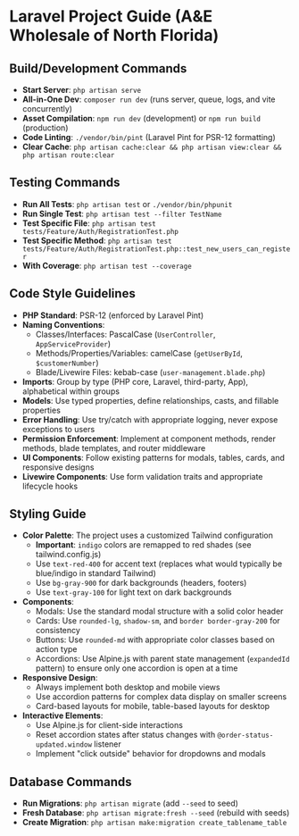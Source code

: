 # Laravel Project Guide (A&E Wholesale of North Florida)

## Build/Development Commands
- **Start Server**: `php artisan serve`
- **All-in-One Dev**: `composer run dev` (runs server, queue, logs, and vite concurrently)
- **Asset Compilation**: `npm run dev` (development) or `npm run build` (production)
- **Code Linting**: `./vendor/bin/pint` (Laravel Pint for PSR-12 formatting)
- **Clear Cache**: `php artisan cache:clear && php artisan view:clear && php artisan route:clear`

## Testing Commands
- **Run All Tests**: `php artisan test` or `./vendor/bin/phpunit`
- **Run Single Test**: `php artisan test --filter TestName`
- **Test Specific File**: `php artisan test tests/Feature/Auth/RegistrationTest.php`
- **Test Specific Method**: `php artisan test tests/Feature/Auth/RegistrationTest.php::test_new_users_can_register`
- **With Coverage**: `php artisan test --coverage`

## Code Style Guidelines
- **PHP Standard**: PSR-12 (enforced by Laravel Pint)
- **Naming Conventions**:
  - Classes/Interfaces: PascalCase (`UserController`, `AppServiceProvider`)
  - Methods/Properties/Variables: camelCase (`getUserById`, `$customerNumber`)
  - Blade/Livewire Files: kebab-case (`user-management.blade.php`)
- **Imports**: Group by type (PHP core, Laravel, third-party, App), alphabetical within groups
- **Models**: Use typed properties, define relationships, casts, and fillable properties
- **Error Handling**: Use try/catch with appropriate logging, never expose exceptions to users
- **Permission Enforcement**: Implement at component methods, render methods, blade templates, and router middleware
- **UI Components**: Follow existing patterns for modals, tables, cards, and responsive designs
- **Livewire Components**: Use form validation traits and appropriate lifecycle hooks

## Styling Guide
- **Color Palette**: The project uses a customized Tailwind configuration
  - **Important**: `indigo` colors are remapped to red shades (see tailwind.config.js)
  - Use `text-red-400` for accent text (replaces what would typically be blue/indigo in standard Tailwind)
  - Use `bg-gray-900` for dark backgrounds (headers, footers)
  - Use `text-gray-100` for light text on dark backgrounds
- **Components**:
  - Modals: Use the standard modal structure with a solid color header
  - Cards: Use `rounded-lg`, `shadow-sm`, and `border border-gray-200` for consistency
  - Buttons: Use `rounded-md` with appropriate color classes based on action type
  - Accordions: Use Alpine.js with parent state management (`expandedId` pattern) to ensure only one accordion is open at a time
- **Responsive Design**:
  - Always implement both desktop and mobile views
  - Use accordion patterns for complex data display on smaller screens
  - Card-based layouts for mobile, table-based layouts for desktop
- **Interactive Elements**:
  - Use Alpine.js for client-side interactions
  - Reset accordion states after status changes with `@order-status-updated.window` listener
  - Implement "click outside" behavior for dropdowns and modals

## Database Commands
- **Run Migrations**: `php artisan migrate` (add `--seed` to seed)
- **Fresh Database**: `php artisan migrate:fresh --seed` (rebuild with seeds)
- **Create Migration**: `php artisan make:migration create_tablename_table`